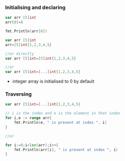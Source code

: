 
### Initialising and declaring

```go
var arr [5]int
arr[0]=8

fmt.Println(arr[0])
```

```go
var arr [5]int
arr=[5]int{1,2,3,4,5}

//or directly
var arr [5]int=[5]int{1,2,3,4,5}

//or
var arr [5]int=[...]int{1,2,3,4,5}
```

- integer array is initialised to 0 by default

### Traversing
```go
var arr [5]int=[...]int{1,2,3,4,5}

// i is the index and e is the element in that index
for i,e := range arr{
	fmt.Println(e, " is present at index ", i)
}

//or

for i:=0;i<len(arr);i++{
	fmt.Println(arr[i], " is present at index ", i)
}
```

